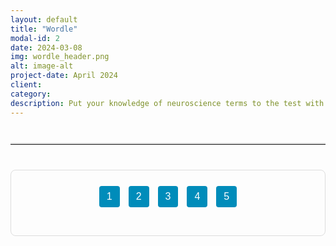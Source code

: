 ```yaml
---
layout: default
title: "Wordle"
modal-id: 2
date: 2024-03-08
img: wordle_header.png
alt: image-alt
project-date: April 2024
client:  
category: 
description: Put your knowledge of neuroscience terms to the test with five interactive Wordle games!
---
```


<!-- Optional visual separator between description and quiz -->
<hr class="quiz-separator">

<div class="quiz-container">
  <!-- Quiz Menu -->
  <div class="quiz-menu" style="text-align: center; margin-bottom: 20px;">
    <button onclick="showQuestion(1)" class="quiz-menu-button">1</button>
    <button onclick="showQuestion(2)" class="quiz-menu-button">2</button>
    <button onclick="showQuestion(3)" class="quiz-menu-button">3</button>
    <button onclick="showQuestion(4)" class="quiz-menu-button">4</button>
    <button onclick="showQuestion(5)" class="quiz-menu-button">5</button>
  </div>

  <!-- Question 1 -->
  <div class="quiz-question" id="question-1" style="display: none;">
    <div class="wordle-frame-wrapper">
      <iframe src="https://mywordle.strivemath.com/?word=ebjxwe" allowfullscreen></iframe>
    </div>
  </div>

  <!-- Question 2 -->
  <div class="quiz-question" id="question-2" style="display: none;">
    <div class="wordle-frame-wrapper">
      <iframe src="https://mywordle.strivemath.com/?word=yciwtgwz" allowfullscreen></iframe>
    </div>
  </div>

  <!-- Question 3 -->
  <div class="quiz-question" id="question-3" style="display: none;">
    <div class="wordle-frame-wrapper">
      <iframe src="https://mywordle.strivemath.com/?word=xojdw" allowfullscreen></iframe>
    </div>
  </div>

  <!-- Question 4 -->
  <div class="quiz-question" id="question-4" style="display: none;">
    <div class="wordle-frame-wrapper">
      <iframe src="https://mywordle.strivemath.com/?word=xfrly" allowfullscreen></iframe>
    </div>
  </div>

  <!-- Question 5 -->
  <div class="quiz-question" id="question-5" style="display: none;">
    <div class="wordle-frame-wrapper">
      <iframe src="https://mywordle.strivemath.com/?word=pvzqv" allowfullscreen></iframe>
    </div>
  </div>
</div>

<!-- STYLES -->
<style>
.quiz-container {
  border: 1px solid #ddd;
  padding: 20px;
  border-radius: 8px;
  max-width: 900px;
  margin: 20px auto;
}
.quiz-menu-button {
  font-size: 16px;
  padding: 8px 12px;
  margin: 5px;
  cursor: pointer;
  border: none;
  background-color: #008CBA;
  color: white;
  border-radius: 4px;
}
.quiz-menu-button.active,
.quiz-menu-button:hover {
  background-color: #005f8c;
}
.wordle-frame-wrapper {
  width: 100%;
  height: 600px;
  margin: 0 auto;
}
.wordle-frame-wrapper iframe {
  width: 100%;
  height: 100%;
  border: none;
  display: block;
}
.quiz-separator {
  margin: 40px auto;
  max-width: 800px;
  border: none;
  border-top: 2px solid #ddd;
}
</style>

<!-- SCRIPTS -->
<script>
document.addEventListener("DOMContentLoaded", function() {
  showQuestion(1);
});

function showQuestion(q) {
  document.querySelectorAll('.quiz-question').forEach(qEl => {
    qEl.style.display = 'none';
  });
  const target = document.getElementById('question-' + q);
  if (target) {
    target.style.display = 'block';
  }

  document.querySelectorAll('.quiz-menu-button').forEach((btn, index) => {
    btn.classList.remove('active');
    if (index === q - 1) {
      btn.classList.add('active');
    }
  });
}
</script>
